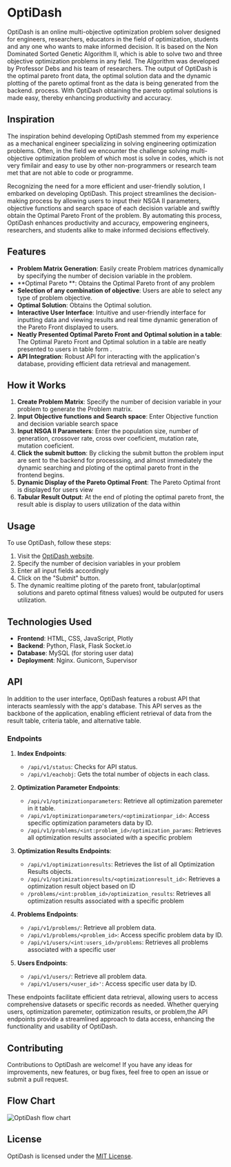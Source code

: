 # OptiDash

OptiDash is an online multi-objective optimization problem solver designed for engineers, researchers, educators in the field of optimization, students and any one who wants to make informed decision. It is based on the Non Dominated Sorted Genetic Algorithm II,
which is able to solve two and three objective optimization problems in any field. The Algorithm was developed by Professor Debs and his team of researchers.
The output of OptiDash is the optimal pareto front data, the optimal solution data and the dynamic plotting of the pareto optimal front as the data is being generated from the backend. process.
With OptiDash obtaining the pareto optimal solutions is made easy, thereby enhancing productivity and accuracy.


## Inspiration

The inspiration behind developing OptiDash stemmed from my experience as a mechanical engineer specializing in solving engineering optimization problems. Often, in the field we encounter the challenge solving multi-objective optimization problem of which most is solve in codes, which is not very fimilair and easy to use by other non-programmers or research team met that are not able to code or programme.

Recognizing the need for a more efficient and user-friendly solution, I embarked on developing OptiDash. This project streamlines the decision-making process by allowing users to input their NSGA II parameters, objective functions and search space of each decision variable and swiftly obtain the Optimal Pareto Front of the problem. By automating this process, OptiDash enhances productivity and accuracy, empowering engineers, researchers, and students alike to make informed decisions effectively.

## Features

- **Problem Matrix Generation**: Easily create Problem matrices dynamically by specifying the number of decision variable in the problem.
- **Optimal Pareto **: Obtains the Optimal Pareto front of any problem 
- **Selection of any combination of objective**: Users are able to select any type of problem objective.
- **Optimal Solution**: Obtains the Optimal solution.
- **Interactive User Interface**: Intuitive and user-friendly interface for inputting data and viewing results and real time dynamic generation of the Pareto Front displayed to users.
- **Neatly Presented Optimal Pareto Front and Optimal solution in a table**: The Optimal Pareto Front and Optimal solution in a table are neatly presented to users in table form  .
- **API Integration**: Robust API for interacting with the application's database, providing efficient data retrieval and management.

## How it Works

1. **Create Problem Matrix**: Specify the number of decision variable in your problem to generate the Problem matrix.
2. **Input Objective functions and Search space**: Enter Objective function and decision variable search space
3. **Input NSGA II Parameters**: Enter the population size, number of generation, crossover rate, cross over coeficient, mutation rate, mutation coeficient.
4. **Click the submit button**: By clicking the submit button the problem input are sent to the backend for processsing, and almost immediately the dynamic searching and ploting of the optimal pareto front in the frontend begins.
5. **Dynamic Display of the Pareto Optimal Front**: The Pareto Optimal front is displayed for users view
6. **Tabular Result Output**: At the end of ploting the optimal pareto front, the result able is display to users utilization of the data within

## Usage

To use OptiDash, follow these steps:

1. Visit the [OptiDash website](https://13.50.232.164).
2. Specify the number of decision variables in your problem
3. Enter all input fields accordingly
4. Click on the "Submit" button.
5. The dynamic realtime ploting of the pareto front, tabular(optimal solutions and pareto optimal fitness values) would be outputed for users utilization.

## Technologies Used

- **Frontend**: HTML, CSS, JavaScript, Plotly
- **Backend**: Python, Flask, Flask Socket.io
- **Database**: MySQL (for storing user data)
- **Deployment**: Nginx. Gunicorn, Supervisor

## API

In addition to the user interface, OptiDash features a robust API that interacts seamlessly with the app's database. This API serves as the backbone of the application, enabling efficient retrieval of data from the result table, criteria table, and alternative table.

### Endpoints

1. **Index Endpoints**:
   - `/api/v1/status`: Checks for API status.
   - `/api/v1/eachobj`: Gets the total number of objects in each class.

2. **Optimization Parameter Endpoints**:
   - `/api/v1/optimizationparameters`: Retrieve all optimization paremeter in it table.
   - `/api/v1/optimizationparameters/<optimizationpar_id>`: Access specific optimization parameters data by ID.
   - `/api/v1/problems/<int:problem_id>/optimization_params`: Retrieves all optimization results associated with a specific problem

3. **Optimization Results Endpoints**:
   - `/api/v1/optimizationresults`: Retrieves the list of all Optimization Results objects.
   - `/api/v1/optimizationresults/<optimizationresult_id>`: Retrieves a optimization result object based on ID
   - `/problems/<int:problem_id>/optimization_results`: Retrieves all optimization results associated with a specific problem
4. **Problems Endpoints**:
   - `/api/v1/problems/`: Retrieve all problem data.
   - `/api/v1/problems/<problem_id>`: Access specific problem data by ID.
   - `/api/v1/users/<int:users_id>/problems`: Retrieves all problems associated with a specific user

5. **Users Endpoints**:
   - `/api/v1/users/`: Retrieve all problem data.
   - `/api/v1/users/<user_id>'`: Access specific user data by ID.

These endpoints facilitate efficient data retrieval, allowing users to access comprehensive datasets or specific records as needed. Whether querying users, optimization paremeter, optimization results, or problem,the API endpoints provide a streamlined approach to data access, enhancing the functionality and usability of OptiDash.

## Contributing

Contributions to OptiDash are welcome! If you have any ideas for improvements, new features, or bug fixes, feel free to open an issue or submit a pull request.

## Flow Chart

![OptiDash flow chart](https://github.com/abualameen/ChoiceCrafter/assets/75878845/ef89830c-a1f6-40fa-8376-25debf688cf0)

## License

OptiDash is licensed under the [MIT License](LICENSE).
